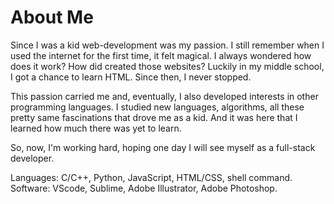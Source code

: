 # About Me

Since I was a kid web-development was my passion. I still remember when I used the internet for the first time, it felt magical. I always wondered how does it work? How did created those websites? Luckily in my middle school, I got a chance to learn HTML. Since then, I never stopped.

This passion carried me and, eventually, I also developed interests in other programming languages. I studied new languages, algorithms, all these pretty same fascinations that drove me as a kid. And it was here that I learned how much there was yet to learn.

So, now, I'm working hard, hoping one day I will see myself as a full-stack developer.

Languages: C/C++, Python, JavaScript, HTML/CSS, shell command.
Software: VScode, Sublime, Adobe Illustrator, Adobe Photoshop.
